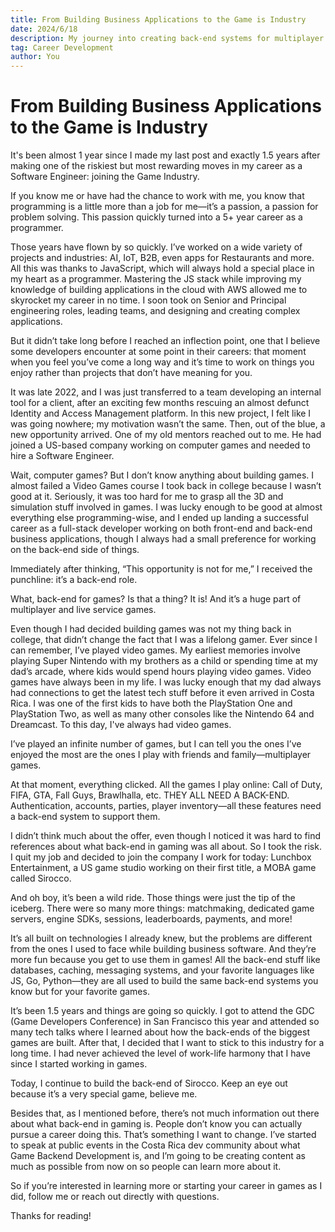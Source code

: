 ```yaml
---
title: From Building Business Applications to the Game is Industry
date: 2024/6/18
description: My journey into creating back-end systems for multiplayer games.
tag: Career Development
author: You
---
```


# From Building Business Applications to the Game is Industry

It's been almost 1 year since I made my last post and exactly 1.5 years after making one of the riskiest but most rewarding moves in my career as a Software Engineer: joining the Game Industry.

If you know me or have had the chance to work with me, you know that programming is a little more than a job for me—it’s a passion, a passion for problem solving. This passion quickly turned into a 5+ year career as a programmer.

Those years have flown by so quickly. I’ve worked on a wide variety of projects and industries: AI, IoT, B2B, even apps for Restaurants and more. All this was thanks to JavaScript, which will always hold a special place in my heart as a programmer. Mastering the JS stack while improving my knowledge of building applications in the cloud with AWS allowed me to skyrocket my career in no time. I soon took on Senior and Principal engineering roles, leading teams, and designing and creating complex applications.

But it didn’t take long before I reached an inflection point, one that I believe some developers encounter at some point in their careers: that moment when you feel you’ve come a long way and it’s time to work on things you enjoy rather than projects that don’t have meaning for you.

It was late 2022, and I was just transferred to a team developing an internal tool for a client, after an exciting few months rescuing an almost defunct Identity and Access Management platform. In this new project, I felt like I was going nowhere; my motivation wasn’t the same. Then, out of the blue, a new opportunity arrived. One of my old mentors reached out to me. He had joined a US-based company working on computer games and needed to hire a Software Engineer.

Wait, computer games? But I don’t know anything about building games. I almost failed a Video Games course I took back in college because I wasn’t good at it. Seriously, it was too hard for me to grasp all the 3D and simulation stuff involved in games. I was lucky enough to be good at almost everything else programming-wise, and I ended up landing a successful career as a full-stack developer working on both front-end and back-end business applications, though I always had a small preference for working on the back-end side of things.

Immediately after thinking, “This opportunity is not for me,” I received the punchline: it’s a back-end role.

What, back-end for games? Is that a thing? It is! And it’s a huge part of multiplayer and live service games.

Even though I had decided building games was not my thing back in college, that didn’t change the fact that I was a lifelong gamer. Ever since I can remember, I’ve played video games. My earliest memories involve playing Super Nintendo with my brothers as a child or spending time at my dad’s arcade, where kids would spend hours playing video games. Video games have always been in my life. I was lucky enough that my dad always had connections to get the latest tech stuff before it even arrived in Costa Rica. I was one of the first kids to have both the PlayStation One and PlayStation Two, as well as many other consoles like the Nintendo 64 and Dreamcast. To this day, I've always had video games.

I’ve played an infinite number of games, but I can tell you the ones I’ve enjoyed the most are the ones I play with friends and family—multiplayer games.

At that moment, everything clicked. All the games I play online: Call of Duty, FIFA, GTA, Fall Guys, Brawlhalla, etc. THEY ALL NEED A BACK-END. Authentication, accounts, parties, player inventory—all these features need a back-end system to support them.

I didn’t think much about the offer, even though I noticed it was hard to find references about what back-end in gaming was all about. So I took the risk. I quit my job and decided to join the company I work for today: Lunchbox Entertainment, a US game studio working on their first title, a MOBA game called Sirocco.

And oh boy, it’s been a wild ride. Those things were just the tip of the iceberg. There were so many more things: matchmaking, dedicated game servers, engine SDKs, sessions, leaderboards, payments, and more!

It’s all built on technologies I already knew, but the problems are different from the ones I used to face while building business software. And they’re more fun because you get to use them in games! All the back-end stuff like databases, caching, messaging systems, and your favorite languages like JS, Go, Python—they are all used to build the same back-end systems you know but for your favorite games.

It’s been 1.5 years and things are going so quickly. I got to attend the GDC (Game Developers Conference) in San Francisco this year and attended so many tech talks where I learned about how the back-ends of the biggest games are built. After that, I decided that I want to stick to this industry for a long time. I had never achieved the level of work-life harmony that I have since I started working in games.

Today, I continue to build the back-end of Sirocco. Keep an eye out because it’s a very special game, believe me.

Besides that, as I mentioned before, there’s not much information out there about what back-end in gaming is. People don’t know you can actually pursue a career doing this. That’s something I want to change. I’ve started to speak at public events in the Costa Rica dev community about what Game Backend Development is, and I’m going to be creating content as much as possible from now on so people can learn more about it.

So if you’re interested in learning more or starting your career in games as I did, follow me or reach out directly with questions.

Thanks for reading!